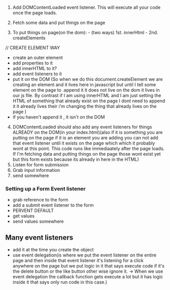 1. Add DOMContentLoaded event listener. This will execute all your code once the page loads.

2. Fetch some data and put things on the page

3. To put things on page(on the dom): - (two ways) 1st. innerHtml - 2nd. createElements

// CREATE ELEMENT WAY
- create an outer element
- add properties to it
- add innerHTML to it?
- add event listeners to it
- put it on the DOM (So when we do this document.createElement we are creating an element and it lives here in javascript but until
I tell some element on the page to .append it it does not live on the dom it lives in our js file.
By contrast if I am using innerHTML and I am just setting the HTML of something that already exist on the page I dont need to append it it already lives their i'm changing the thing that already lives on the page )
- if you haven't append it , it isn't on the DOM

4. DOMContentLoaded should also add any event listeners for things ALREADY on the DOM(in your index.html)(also if it is something you are putting on the page if it is an element you are adding you can not add that event listener until it exists on the page which which it probably wont at this point. This code runs like immediaately after the page loads. If I'm fetching data and putting things on the page those wont exist yet but this form exists because its already in here in the HTML)
4. Listen for form submission
5. Grab input information
6. send somewhere



### Setting up a Form Event listener
- grab reference to the form
- add a submit event listener to the form
- PERVENT DEFAULT
- get values
- send values somewhere


## Many event listeners
- add it at the time you create the object
- use event delegation(is where we put the event listener on the entire page and then inside that event listener it's listening for a click anywhere on the page but we put logic in it that says execute code if it's the delete button or the like button other wise ignore it. -> When we use event delegation the callback function gets execute a lot but it has logic inside it that says only run code in this case.)
